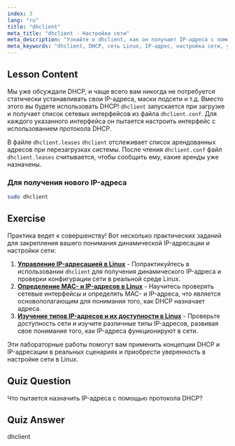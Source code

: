 ```yaml
---
index: 3
lang: "ru"
title: "dhclient"
meta_title: "dhclient - Настройка сети"
meta_description: "Узнайте о dhclient, как он получает IP-адреса с помощью DHCP и управляет сетевыми арендами. Разберитесь с файлами dhclient.conf и dhclient.leases. Руководство для начинающих по Linux."
meta_keywords: "dhclient, DHCP, сеть Linux, IP-адрес, настройка сети, учебник по Linux, руководство для начинающих"
---
```


## Lesson Content

Мы уже обсуждали DHCP, и чаще всего вам никогда не потребуется статически устанавливать свои IP-адреса, маски подсети и т.д. Вместо этого вы будете использовать DHCP! `dhclient` запускается при загрузке и получает список сетевых интерфейсов из файла `dhclient.conf`. Для каждого указанного интерфейса он пытается настроить интерфейс с использованием протокола DHCP.

В файле `dhclient.leases` `dhclient` отслеживает список арендованных адресов при перезагрузках системы. После чтения `dhclient.conf` файл `dhclient.leases` считывается, чтобы сообщить ему, какие аренды уже назначены.

### Для получения нового IP-адреса

```bash
sudo dhclient
```

## Exercise

Практика ведет к совершенству! Вот несколько практических заданий для закрепления вашего понимания динамической IP-адресации и настройки сети:

1. **[Управление IP-адресацией в Linux](https://labex.io/ru/labs/linux-manage-ip-addressing-in-linux-592736)** - Попрактикуйтесь в использовании `dhclient` для получения динамического IP-адреса и проверки конфигурации сети в реальной среде Linux.
2. **[Определение MAC- и IP-адресов в Linux](https://labex.io/ru/labs/linux-identify-mac-and-ip-addresses-in-linux-592731)** - Научитесь проверять сетевые интерфейсы и определять MAC- и IP-адреса, что является основополагающим для понимания того, как DHCP назначает адреса.
3. **[Изучение типов IP-адресов и их доступности в Linux](https://labex.io/ru/labs/linux-explore-ip-address-types-and-reachability-in-linux-592780)** - Проверьте доступность сети и изучите различные типы IP-адресов, развивая свое понимание того, как IP-адреса функционируют в сети.

Эти лабораторные работы помогут вам применить концепции DHCP и IP-адресации в реальных сценариях и приобрести уверенность в настройке сети в Linux.

## Quiz Question

Что пытается назначить IP-адреса с помощью протокола DHCP?

## Quiz Answer

dhclient
